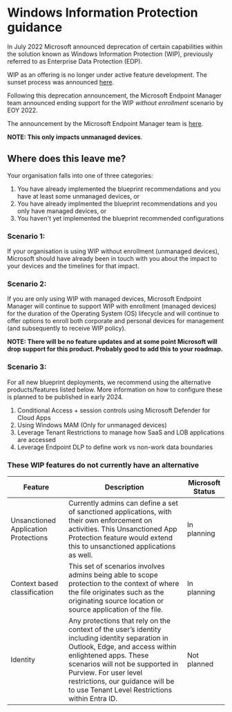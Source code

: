 # Windows Information Protection guidance

In July 2022 Microsoft announced deprecation of certain capabilities within the solution known as Windows Information Protection (WIP), previously referred to as Enterprise Data Protection (EDP).

WIP as an offering is no longer under active feature development. The sunset process was announced [here](https://techcommunity.microsoft.com/t5/windows-it-pro-blog/announcing-the-sunset-of-windows-information-protection-wip/ba-p/3579282).

Following this deprecation announcement, the Microsoft Endpoint Manager team announced ending support for the WIP *without enrollment* scenario by EOY 2022.

The announcement by the Microsoft Endpoint Manager team is [here](https://techcommunity.microsoft.com/t5/intune-customer-success/support-tip-end-of-support-guidance-for-windows-information/ba-p/3580091).

**NOTE: This only impacts unmanaged devices**. 

## Where does this leave me?

Your organisation falls into one of three categories:
1. You have already implemented the blueprint recommendations and you have at least some unmanaged devices, or
2. You have already implmented the blueprint recommendations and you only have managed devices, or
3. You haven't yet implemented the blueprint recommended configurations

### Scenario 1:
If your organisation is using WIP without enrollment (unmanaged devices), Microsoft should have already been in touch with you about the impact to your devices and the timelines for that impact.

### Scenario 2:
If you are only using WIP with managed devices, Microsoft Endpoint Manager will continue to support WIP with enrollment (managed devices) for the duration of the Operating System (OS) lifecycle and will continue to offer options to enroll both corporate and personal devices for management (and subsequently to receive WIP policy).

**NOTE: There will be no feature updates and at some point Microsoft will drop support for this product. Probably good to add this to your roadmap.**

### Scenario 3:

For all new blueprint deployments, we recommend using the alternative products/features listed below. More information on how to configure these is planned to be published in early 2024.

1. Conditional Access + session controls using Microsoft Defender for Cloud Apps
2. Using Windows MAM (Only for unmanaged devices)
3. Leverage Tenant Restrictions to manage how SaaS and LOB applications are accessed
4. Leverage Endpoint DLP to define work vs non-work data boundaries

### These WIP features do not currently have an alternative

| Feature |  Description | Microsoft Status |
| --- | --- | --- |
| Unsanctioned Application Protections | Currently admins can define a set of sanctioned applications, with their own enforcement on activities. This Unsanctioned App Protection feature would extend this to unsanctioned applications as well. | In planning |
| Context based classification | This set of scenarios involves admins being able to scope protection to the context of where the file originates such as the originating source location or source application of the file. | In planning |
| Identity | Any protections that rely on the context of the user’s identity including identity separation in Outlook, Edge, and access within enlightened apps. These scenarios will not be supported in Purview. For user level restrictions, our guidance will be to use Tenant Level Restrictions within Entra ID. | Not planned |

